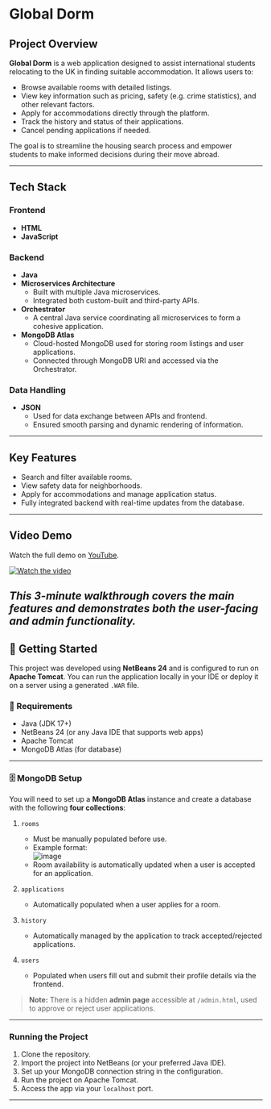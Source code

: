 # Global Dorm

## Project Overview

**Global Dorm** is a web application designed to assist international students relocating to the UK in finding suitable accommodation. It allows users to:

- Browse available rooms with detailed listings.
- View key information such as pricing, safety (e.g. crime statistics), and other relevant factors.
- Apply for accommodations directly through the platform.
- Track the history and status of their applications.
- Cancel pending applications if needed.

The goal is to streamline the housing search process and empower students to make informed decisions during their move abroad.

---

## Tech Stack

### Frontend
- **HTML**
- **JavaScript**

### Backend
- **Java**
- **Microservices Architecture**
  - Built with multiple Java microservices.
  - Integrated both custom-built and third-party APIs.
- **Orchestrator**
  - A central Java service coordinating all microservices to form a cohesive application.
- **MongoDB Atlas**
  - Cloud-hosted MongoDB used for storing room listings and user applications.
  - Connected through MongoDB URI and accessed via the Orchestrator.

### Data Handling
- **JSON**
  - Used for data exchange between APIs and frontend.
  - Ensured smooth parsing and dynamic rendering of information.

---

## Key Features

- Search and filter available rooms.
- View safety data for neighborhoods.
- Apply for accommodations and manage application status.
- Fully integrated backend with real-time updates from the database.

---

## Video Demo

Watch the full demo on [YouTube](https://youtu.be/K7h_73U_Oiw).

[![Watch the video](https://img.youtube.com/vi/K7h_73U_Oiw/0.jpg)](https://youtu.be/K7h_73U_Oiw)

*This 3-minute walkthrough covers the main features and demonstrates both the user-facing and admin functionality.*
---

## 🚀 Getting Started

This project was developed using **NetBeans 24** and is configured to run on **Apache Tomcat**. You can run the application locally in your IDE or deploy it on a server using a generated `.WAR` file.

### 🔧 Requirements
- Java (JDK 17+)
- NetBeans 24 (or any Java IDE that supports web apps)
- Apache Tomcat
- MongoDB Atlas (for database)

---

### 🗄️ MongoDB Setup

You will need to set up a **MongoDB Atlas** instance and create a database with the following **four collections**:

1. `rooms`  
   - Must be manually populated before use.  
   - Example format:  
     ![image](https://github.com/user-attachments/assets/5e941df7-2ea1-4529-94ee-b91525e404a4)  
   - Room availability is automatically updated when a user is accepted for an application.

2. `applications`  
   - Automatically populated when a user applies for a room.

3. `history`  
   - Automatically managed by the application to track accepted/rejected applications.

4. `users`  
   - Populated when users fill out and submit their profile details via the frontend.

> **Note:** There is a hidden **admin page** accessible at `/admin.html`, used to approve or reject user applications.

---

### Running the Project

1. Clone the repository.
2. Import the project into NetBeans (or your preferred Java IDE).
3. Set up your MongoDB connection string in the configuration.
4. Run the project on Apache Tomcat.
5. Access the app via your `localhost` port.

---



